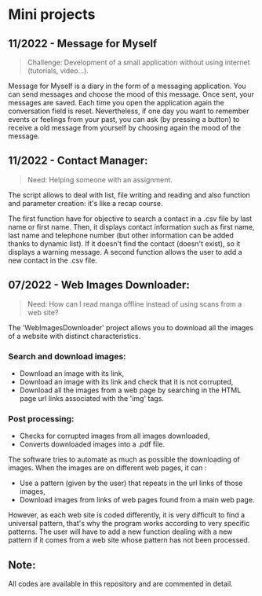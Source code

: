# Mini projects

## 11/2022 - Message for Myself
> Challenge: Development of a small application without using internet (tutorials, video...).

Message for Myself is a diary in the form of a messaging application. You can send messages and choose the mood of this message. Once sent, your messages are saved. 
Each time you open the application again the conversation field is reset. Nevertheless, if one day you want to remember events or feelings from your past, you can ask (by pressing a button) to receive a old message from yourself by choosing again the mood of the message.


## 11/2022 - Contact Manager:
> Need: Helping someone with an assignment.

The script allows to deal with list, file writing and reading and also function and parameter creation: it's like a recap course.

The first function have for objective to search a contact in a .csv file by last name or first name. Then, it displays contact information such as first name, last name and telephone number (but other information can be added thanks to dynamic list). If it doesn't find the contact (doesn't exist), so it displays a warning message. A second function allows the user to add a new contact in the .csv file.

## 07/2022 - Web Images Downloader:
> Need: How can I read manga offline instead of using scans from a web site?

The 'WebImagesDownloader' project allows you to download all the images of a website with distinct characteristics.
### Search and download images:
- Download an image with its link,
- Download an image with its link and check that it is not corrupted,
- Download all the images from a web page by searching in the HTML page url links associated with the 'img' tags.
### Post processing:
- Checks for corrupted images from all images downloaded,
- Converts downloaded images into a .pdf file.

The software tries to automate as much as possible the downloading of images. When the images are on different web pages, it can :
- Use a pattern (given by the user) that repeats in the url links of those images,
- Download images from links of web pages found from a main web page.

However, as each web site is coded differently, it is very difficult to find a universal pattern, that's why the program works according to very specific patterns. The user will have to add a new function dealing with a new pattern if it comes from a web site whose pattern has not been processed.

## Note:
All codes are available in this repository and are commented in detail.
